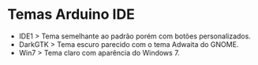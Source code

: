 # Temas Arduino IDE


- IDE1 > Tema semelhante ao padrão porém com botões personalizados.
- DarkGTK > Tema escuro parecido com o tema Adwaita do GNOME.
- Win7 > Tema claro com aparência do Windows 7.
